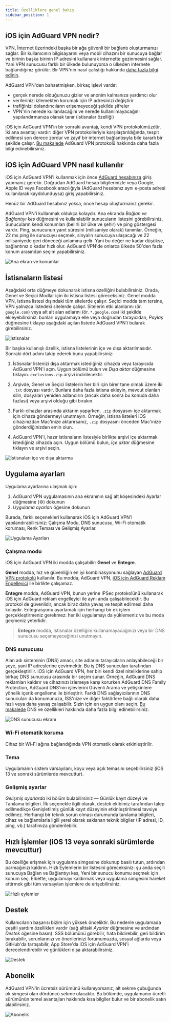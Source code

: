 ```yaml
---
title: Özelliklere genel bakış
sidebar_position: 1
---
```


## iOS için AdGuard VPN nedir?

VPN, İnternet üzerindeki başka bir ağa güvenli bir bağlantı oluşturmanızı sağlar. Bir kullanıcının bilgisayarını veya mobil cihazını bir sunucuya bağlar ve birinin başka birinin IP adresini kullanarak internette gezinmesini sağlar. Yani VPN sunucusu farklı bir ülkede bulunuyorsa o ülkeden internete bağlandığınız görülür. Bir VPN'nin nasıl çalıştığı hakkında [daha fazla bilgi edinin](/general/how-vpn-works.md).

AdGuard VPN'den bahsetmişken, birkaç işlevi vardır:
* gerçek nerede olduğunuzu gizler ve anonim kalmanıza yardımcı olur
* verilerinizi izlemekten korumak için IP adresinizi değiştirir
* trafiğinizi dolandırıcıların erişemeyeceği şekilde şifreler
* VPN'nin nerede kullanılacağını ve nerede kullanılmayacağını yapılandırmanıza olanak tanır (istisnalar özelliği)

iOS için AdGuard VPN'in bir sonraki avantajı, kendi VPN protokolümüzdür. İki ana avantajı vardır: diğer VPN protokolleriyle karşılaştırıldığında, tespit edilmesi son derece zordur ve zayıf bir internet bağlantısıyla bile kararlı bir şekilde çalışır. [Bu makalede](../general/adguard-vpn-protocol.mdx) AdGuard VPN protokolü hakkında daha fazla bilgi edinebilirsiniz.

## iOS için AdGuard VPN nasıl kullanılır

iOS için AdGuard VPN'i kullanmak için önce [AdGuard hesabınıza](https://my.adguard.com/) giriş yapmanız gerekir. Doğrudan AdGuard hesap bilgilerinizle veya Google, Apple ID veya Facebook aracılığıyla (AdGuard hesabınız aynı e-posta adresi kullanılarak kaydolunduysa) giriş yapabilirsiniz.

Henüz bir AdGuard hesabınız yoksa, önce hesap oluşturmanız gerekir.

AdGuard VPN'i kullanmak oldukça kolaydır. Ana ekranda *Bağlan ve Bağlantıyı kes* düğmesini ve kullanılabilir sunucuların listesini görebilirsiniz. Sunucuların kendi konumları (belirli bir ülke ve şehir) ve ping göstergesi vardır. Ping, sunucunun yanıt süresini (milisaniye olarak) tanımlar. Örneğin, 22 ms ping ile sunucuyu seçmek, sinyalin sunucuya ulaşacağı ve 22 milisaniyede geri döneceği anlamına gelir. Yani bu değer ne kadar düşükse, bağlantınız o kadar hızlı olur. AdGuard VPN'de onlarca ülkede 50'den fazla konum arasından seçim yapabilirsiniz.

![Ana ekran ve konumlar](https://cdn.adguardvpn.com/content/kb/vpn/ios/1.png?123)

## İstisnaların listesi

Aşağıdaki orta düğmeye dokunarak istisna özelliğini bulabilirsiniz. Orada, Genel ve Seçici Modlar için iki istisna listesi göreceksiniz. Genel modda VPN, istisna listesi dışındaki tüm sitelerde çalışır. Seçici modda tam tersine, VPN yalnızca listedeki sitelerde çalışır. Sitelerin etki alanlarını (ör. `google.com`) veya alt alt alan adlarını (ör. `*.google.com`) iki şekilde ekleyebilirsiniz: bunları uygulamaya elle veya doğrudan tarayıcıdan, *Paylaş* düğmesine tıklayıp aşağıdaki açılan listede AdGuard VPN'i bularak girebilirsiniz.

![İstisnalar](https://cdn.adguardvpn.com/content/kb/vpn/ios/2.png?123)

Bir başka kullanışlı özellik, istisna listelerinin içe ve dışa aktarılmasıdır. Sonraki dört adımı takip ederek bunu yapabilirsiniz:

1. İstisnalar listenizi dışa aktarmak istediğiniz cihazda veya tarayıcıda AdGuard VPN'i açın. Uygun bölümü bulun ve *Dışa aktar* düğmesine tıklayın. `exclusions.zip` arşivi indirilecektir.

2. Arşivde, Genel ve Seçici listelerin her biri için birer tane olmak üzere iki `.txt` dosyası vardır. Bunlara daha fazla istisna ekleyin, mevcut olanları silin, dosyaları yeniden adlandırın (ancak daha sonra bu konuda daha fazlası) veya arşivi olduğu gibi bırakın.

3. Farklı cihazlar arasında aktarım yaparken, `.zip` dosyasını içe aktarmak için cihaza göndermeyi unutmayın. Örneğin, istisna listeleri iOS cihazınızdan Mac'inize aktarırsanız, `.zip` dosyasını önceden Mac'inize gönderdiğinizden emin olun.

4. AdGuard VPN'i, hazır istisnaların listesiyle birlikte arşivi içe aktarmak istediğiniz cihazda açın. Uygun bölümü bulun, *İçe aktar* düğmesine tıklayın ve arşivi seçin.

![İstisnaları içe ve dışa aktarma](https://cdn.adguardvpn.com/content/kb/vpn/ios/import-export-exclusions.png)

## Uygulama ayarları

Uygulama ayarlarına ulaşmak için:

1. AdGuard VPN uygulamasının ana ekranının sağ alt köşesindeki Ayarlar düğmesine (⚙) dokunun
2. *Uygulama ayarları* öğesine dokunun

Burada, farklı seçenekleri kullanarak iOS için AdGuard VPN'i yapılandırabilirsiniz: Çalışma Modu, DNS sunucusu, Wi-Fi otomatik koruması, Renk Teması ve Gelişmiş Ayarlar.

![Uygulama Ayarları](https://cdn.adguardvpn.com/content/kb/vpn/ios/app-settings.png)

### Çalışma modu

iOS için AdGuard VPN iki modda çalışabilir: **Genel** ve **Entegre**.

**Genel** modda, hız ve güvenliğin en iyi kombinasyonunu sağlayan [AdGuard VPN protokolü](../general/adguard-vpn-protocol.mdx) kullanılır. Bu modda, AdGuard VPN, [iOS için AdGuard Reklam Engelleyici](https://kb.adguard.com/en/ios) ile birlikte çalışamaz.

**Entegre** modda, AdGuard VPN, bunun yerine IPSec protokolünü kullanarak iOS için AdGuard reklam engelleyici ile aynı anda çalışabilecektir. Bu protokol de güvenlidir, ancak biraz daha yavaş ve tespit edilmesi daha kolaydır. Entegrasyonu ayarlamak için herhangi bir ek işlem gerçekleştirmeniz gerekmez: her iki uygulamayı da yüklemeniz ve bu moda geçmeniz yeterlidir.
> **Entegre** modda, İstisnalar özelliğini kullanamayacağınızı veya bir DNS sunucusu seçemeyeceğinizi unutmayın.

### DNS sunucusu

Alan adı sisteminin (DNS) amacı, site adlarını tarayıcıların anlayabileceği bir şeye, yani IP adreslerine çevirmektir. Bu iş DNS sunucuları tarafından gerçekleştirilir. iOS için AdGuard VPN, her biri kendi özel niteliklerine sahip birkaç DNS sunucusu arasında bir seçim sunar. Örneğin, AdGuard DNS reklamları kaldırır ve cihazınızı izlemeye karşı korurken AdGuard DNS Family Protection, AdGuard DNS'nin işlevlerini Güvenli Arama ve yetişkinlere yönelik içerik engelleme ile birleştirir. Farklı DNS sağlayıcılarının DNS sunucuları da konumunuza, İSS'nize ve diğer faktörlere bağlı olarak daha hızlı veya daha yavaş çalışabilir. Sizin için en uygun olanı seçin. [Bu makalede](https://kb.adguard.com/en/general/dns-filtering#what-is-dns) DNS ve özellikleri hakkında daha fazla bilgi edinebilirsiniz.

![DNS sunucusu ekranı](https://cdn.adguardvpn.com/content/kb/vpn/ios/dns-server.png)

### Wi-Fi otomatik koruma

Cihaz bir Wi-Fi ağına bağlandığında VPN otomatik olarak etkinleştirilir.

### Tema

Uygulamanın sistem varsayılanı, koyu veya açık temasını seçebilirsiniz (iOS 13 ve sonraki sürümlerde mevcuttur).

### Gelişmiş ayarlar

*Gelişmiş ayarlarda* iki bölüm bulabilirsiniz — Günlük kayıt düzeyi ve Tanılama bilgileri. İlk seçenekle ilgili olarak, destek ekibimiz tarafından talep edilmedikçe Genişletilmiş günlük kayıt düzeyinin etkinleştirilmesi tavsiye edilmez. Herhangi bir teknik sorun olması durumunda tanılama bilgileri, cihaz ve bağlantılarla ilgili yerel olarak saklanan teknik bilgiler (IP adresi, ID, ping, vb.) tarafımıza gönderilebilir.

## Hızlı İşlemler (iOS 13 veya sonraki sürümlerde mevcuttur)

Bu özelliğe erişmek için uygulama simgesine dokunup basılı tutun, ardından parmağınızı kaldırın. Hızlı Eylemlerin bir listesini göreceksiniz: şu anda seçili sunucuya Bağlan ve Bağlantıyı kes, Yeni bir sunucu konumu seçmek için konum seç. Elbette, uygulamayı kaldırmak veya uygulama simgesini hareket ettirmek gibi tüm varsayılan işlemlere de erişebilirsiniz.

![Hızlı eylemler](https://cdn.adguardvpn.com/content/kb/vpn/ios/quick-actions.png)

## Destek

Kullanıcıların başarısı bizim için yüksek önceliktir. Bu nedenle uygulamada çeşitli yardım özellikleri vardır (sağ alttaki *Ayarlar* düğmesine ve ardından *Destek* öğesine basın): SSS bölümünü görebilir, hata bildirebilir, geri bildirim bırakabilir, sorunlarınızı ve önerilerinizi forumumuzda, sosyal ağlarda veya GitHub'da tartışabilir, App Store'da iOS için AdGuard VPN'i derecelendirebilir ve günlükleri dışa aktarabilirsiniz.

![Destek](https://cdn.adguardvpn.com/content/kb/vpn/ios/support.png)

## Abonelik

AdGuard VPN'in ücretsiz sürümünü kullanıyorsanız, alt sekme çubuğunda ok simgesi olan dördüncü sekme olacaktır. Bu bölümde, uygulamanın ücretli sürümünün temel avantajları hakkında kısa bilgiler bulur ve bir abonelik satın alabilirsiniz.

![Abonelik](https://cdn.adguardvpn.com/content/kb/vpn/ios/subscription_en.png)